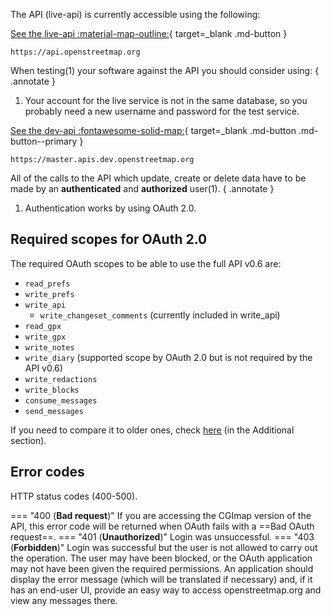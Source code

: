 The API (live-api) is currently accessible using the following:

[See the live-api :material-map-outline:](https://api.openstreetmap.org){ target=_blank .md-button }

```
https://api.openstreetmap.org
```

When testing(1) your software against the API you should consider using:
{ .annotate }

1. Your account for the live service is not in the same database, so you probably need a new username and password for the test service.

[See the dev-api :fontawesome-solid-map:](https://master.apis.dev.openstreetmap.org/){ target=_blank .md-button .md-button--primary }

```
https://master.apis.dev.openstreetmap.org
```

All of the calls to the API which update, create or delete data have to be made by an **authenticated** and **authorized** user(1).
{ .annotate }

1. Authentication works by using OAuth 2.0.

## Required scopes for OAuth 2.0

The required OAuth scopes to be able to use the full API v0.6 are:

- ```read_prefs```
- ```write_prefs```
- ```write_api```
    - ```write_changeset_comments``` (currently included in write_api)
- ```read_gpx```
- ```write_gpx```
- ```write_notes```
- ```write_diary``` (supported scope by OAuth 2.0 but is not required by the API v0.6)
- ```write_redactions```
- ```write_blocks```
- ```consume_messages```
- ```send_messages```

If you need to compare it to older ones, check [here](../endpoints_(API_calls)/get_api_permissions.md#additional) (in the Additional section).

## Error codes

HTTP status codes (400-500).

=== "400 (**Bad request**)"
    If you are accessing the CGImap version of the API, this error code will be returned when OAuth fails with a ==Bad OAuth request==.
=== "401 (**Unauthorized**)"
    Login was unsuccessful.
=== "403 (**Forbidden**)"
    Login was successful but the user is not allowed to carry out the operation. The user may have been blocked, or the OAuth application may not have been given the required permissions. An application should display the error message (which will be translated if necessary) and, if it has an end-user UI, provide an easy way to access openstreetmap.org and view any messages there.